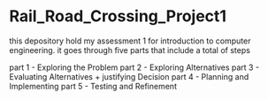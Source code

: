 # Rail_Road_Crossing_Project1
this depository hold my assessment 1 for introduction to computer engineering.
it goes through five parts that include a total of steps 

part 1 - Exploring the Problem
part 2 - Exploring Alternatives
part 3 - Evaluating Alternatives + justifying Decision
part 4 - Planning and Implementing
part 5 - Testing and Refinement   
